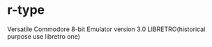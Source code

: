 # r-type
Versatile Commodore 8-bit Emulator version 3.0 LIBRETRO(historical purpose use libretro one)
